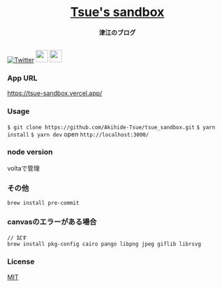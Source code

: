 <div align="center">
  <h1><a target="_brank" href="https://tsue-sandbox.vercel.app" style="text-decoration:underline">Tsue's sandbox</a></h1>
  <strong>津江のブログ</a></strong>
</div>
<br>
<p dir="auto">
<a href="https://twitter.com/tsue_dev" rel="nofollow"><img alt="Twitter" src="https://camo.githubusercontent.com/e1c2fd3bcd4ed13889ed78d1e814261a7cfbc79ae826198b7813850b15a8d956/68747470733a2f2f696d672e736869656c64732e696f2f62616467652f747769747465722d2532333144413146322e7376673f267374796c653d666f722d7468652d6261646765266c6f676f3d74776974746572266c6f676f436f6c6f723d7768697465" data-canonical-src="https://img.shields.io/badge/twitter-%231DA1F2.svg?&amp;style=for-the-badge&amp;logo=twitter&amp;logoColor=white" style="max-width: 100%;"></a>
<a href="https://tsue-sandbox.vercel.app/posts/pwa"><img src="https://tsue-sandbox.vercel.app/_next/image?url=%2Fimages%2Farticles%2Fpwa.webp&w=1920&q=75" height="28px" /></a>
<a href="https://tsue-sandbox.vercel.app/rss/feed.xml"><img src="https://tsue-sandbox.vercel.app/_next/image?url=%2Fimages%2Farticles%2Frss_feed.webp&w=1920&q=75" height="28px"/></a>
</p>

###  App URL
https://tsue-sandbox.vercel.app/
###  Usage
`$ git clone https://github.com/Akihide-Tsue/tsue_sandbox.git`
`$ yarn install`
`$ yarn dev`
open `http://localhost:3000/`

### node version
voltaで管理

### その他
```
brew install pre-commit
```

### canvasのエラーがある場合
```
// 試す
brew install pkg-config cairo pango libpng jpeg giflib librsvg
```


### License
[MIT](https://raw.githubusercontent.com/aocattleya/Ramen-Timer/master/LICENSE)

